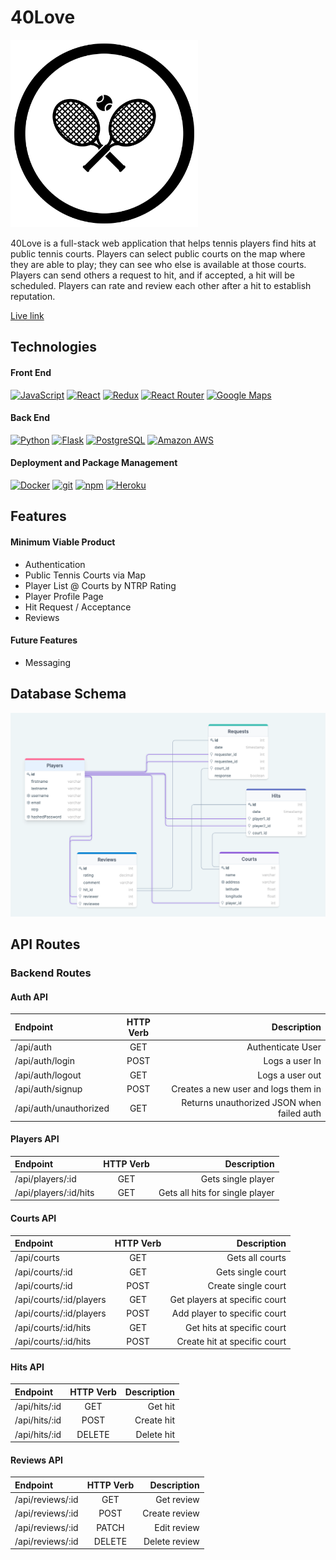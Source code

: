 # 40Love

<img src="./images/logo.png" width="300">

40Love is a full-stack web application that helps tennis players find hits at public tennis courts. Players can select public courts on the map where they are able to play; they can see who else is available at those courts. Players can send others a request to hit, and if accepted, a hit will be scheduled. Players can rate and review each other after a hit to establish reputation.

[Live link](https://forty-love.herokuapp.com)

## Technologies

#### Front End

<a href="https://www.javascript.com/"><img alt="JavaScript" src="https://img.shields.io/badge/-JavaScript-F7DF1E?style=flat-square&logo=JavaScript&logoColor=black" /></a>
<a href="https://reactjs.org/"><img alt="React" src="https://img.shields.io/badge/-React-61DAFB?style=flat-square&logo=react&logoColor=black" /></a>
<a href="https://redux.js.org/"><img alt="Redux" src="https://img.shields.io/badge/-Redux-764ABC?style=flat-square&logo=Redux&logoColor=white" /></a>
<a href="https://reactrouter.com/"><img alt="React Router" src="https://img.shields.io/badge/-React%20Router-CA4245?style=flat-square&logo=React-Router&logoColor=white" /></a>
<a href="https://developers.google.com/maps"><img alt="Google Maps" src="https://img.shields.io/badge/-Google%20Maps-4285F4?style=flat-square&logo=Google%20Maps&logoColor=white" /></a>

#### Back End

<a href="https://www.python.org/"><img alt="Python" src="https://img.shields.io/badge/-Python-3776AB?style=flat-square&logo=Python&logoColor=white&" /></a>
<a href="https://flask.palletsprojects.com/en/1.1.x/"><img alt="Flask" src="https://img.shields.io/badge/-Flask-000000?style=flat-square&logo=Flask&logoColor=white" /></a>
<a href="https://www.postgresql.org/"><img alt="PostgreSQL" src="https://img.shields.io/badge/-PostgreSQL-336791?style=flat-square&logo=PostgreSQL&logoColor=white" /></a>
<a href="https://aws.amazon.com/"><img alt="Amazon AWS" src="https://img.shields.io/badge/-Amazon%20AWS-232F3E?style=flat-square&logo=Amazon%20AWS&logoColor=white" /></a>

#### Deployment and Package Management

<a href="https://docker.com/"><img alt="Docker" src="https://img.shields.io/badge/-Docker-2496ED?style=flat-square&logo=Docker&logoColor=white" /></a>
<a href="#"><img alt="git" src="https://img.shields.io/badge/-Git-F05032?style=flat-square&logo=git&logoColor=white" /></a>
<a href="https://www.npmjs.com/"><img alt="npm" src="https://img.shields.io/badge/-NPM-CB3837?style=flat-square&logo=npm&logoColor=white" /></a>
<a href="https://heroku.com/"><img alt="Heroku" src="https://img.shields.io/badge/-Heroku-430098?style=flat-square&logo=Heroku&logoColor=white" /></a>

## Features

#### Minimum Viable Product

-   Authentication
-   Public Tennis Courts via Map
-   Player List @ Courts by NTRP Rating
-   Player Profile Page
-   Hit Request / Acceptance
-   Reviews

#### Future Features

-   Messaging

## Database Schema

<img src="./images/db_schema.png"/>

## API Routes

### Backend Routes

#### Auth API

| Endpoint               | HTTP Verb |                                Description |
| :--------------------- | :-------: | -----------------------------------------: |
| /api/auth              |    GET    |                          Authenticate User |
| /api/auth/login        |   POST    |                             Logs a user In |
| /api/auth/logout       |    GET    |                            Logs a user out |
| /api/auth/signup       |   POST    |        Creates a new user and logs them in |
| /api/auth/unauthorized |    GET    | Returns unauthorized JSON when failed auth |

#### Players API

| Endpoint                    | HTTP Verb |                           Description |
| :-------------------------- | :-------: | ------------------------------------: |
| /api/players/:id            | GET       |                    Gets single player |
| /api/players/:id/hits       | GET       |       Gets all hits for single player |

#### Courts API

| Endpoint                    | HTTP Verb |                           Description |
| :-------------------------- | :-------: | ------------------------------------: |
| /api/courts                 | GET       |                       Gets all courts |
| /api/courts/:id             | GET       |                     Gets single court |
| /api/courts/:id             | POST      |                   Create single court |
| /api/courts/:id/players     | GET       |         Get players at specific court |
| /api/courts/:id/players     | POST      |          Add player to specific court |
| /api/courts/:id/hits        | GET       |            Get hits at specific court |
| /api/courts/:id/hits        | POST      |          Create hit at specific court |


#### Hits API

| Endpoint              | HTTP Verb |        Description |
| :-------------------- | :-------: | -----------------: |
| /api/hits/:id         | GET       |            Get hit |
| /api/hits/:id         | POST      |         Create hit |
| /api/hits/:id         | DELETE    |         Delete hit |

#### Reviews API

| Endpoint              | HTTP Verb |        Description |
| :-------------------- | :-------: | -----------------: |
| /api/reviews/:id      | GET       |         Get review |
| /api/reviews/:id      | POST      |      Create review |
| /api/reviews/:id      | PATCH     |        Edit review |
| /api/reviews/:id      | DELETE    |      Delete review |


